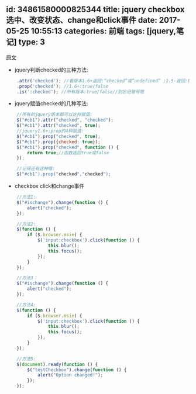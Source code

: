 id: 34861580000825344
title: jquery checkbox选中、改变状态、change和click事件
date: 2017-05-25 10:55:13
categories: 前端
tags: [jquery,笔记]
type: 3
---------
[原文](http://www.cnblogs.com/zqifa/p/jquery-checkbox-1.html)

* jquery判断checked的三种方法:
```js
    .attr('checked'); //看版本1.6+返回:”checked”或”undefined” ;1.5-返回:true或false
    .prop('checked'); //1.6+:true/false
    .is(':checked'); //所有版本:true/false//别忘记冒号哦
```

* jquery赋值checked的几种写法:
```js
    //所有的jquery版本都可以这样赋值:
    $("#cb1").attr("checked", "checked");
    $("#cb1").attr("checked", true);
    //jquery1.6+:prop的4种赋值:
    $("#cb1").prop("checked", true);
    $("#cb1").prop({checked: true});
    $("#cb1").prop("checked", function () {
        return true;//函数返回true或false
    });

    //记得还有这种哦:
    $("#cb1″).prop("checked","checked");
```

* checkbox click和change事件
```js
    //方法1:
    $("#ischange").change(function () {
        alert("checked");
    });

    //方法2:
    $(function () {
        if ($.browser.msie) {
            $('input:checkbox').click(function () {
                this.blur();
                this.focus();
            });
        }
    });

    //方法3：
    $("#ischange").change(function () {
        alert("checked");
    });

    //方法4:
    $(function () {
        if ($.browser.msie) {
            $('input:checkbox').click(function () {
                this.blur();
                this.focus();
            });
        }
    });

    //方法5:
    $(document).ready(function () {
        $("testCheckbox").change(function () {
            alert("Option changed!");
        });
    });
```

